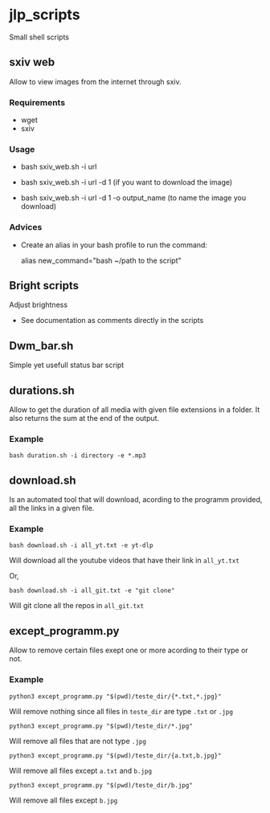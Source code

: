 # jlp_scripts
Small shell scripts

## sxiv web

Allow to view images from the internet through sxiv.

### Requirements

- wget
- sxiv

### Usage 

- bash sxiv_web.sh -i url 

- bash sxiv_web.sh -i url -d 1 (if you want to download the image)

- bash sxiv_web.sh -i url -d 1 -o output_name (to name the image you download)

### Advices 

- Create an alias in your bash profile to run the command:
  
     alias new_command="bash ~/path to the script"


## Bright scripts

Adjust brightness 

- See documentation as comments directly in the scripts

## Dwm_bar.sh

Simple yet usefull status bar script

## durations.sh

Allow to get the duration of all media with given file extensions in a folder. 
It also returns the sum at the end of the output.

### Example

`bash duration.sh -i directory -e *.mp3`

## download.sh

Is an automated tool that will download, acording to the programm provided, all the links in a given file.

### Example

`bash download.sh -i all_yt.txt -e yt-dlp`

Will download all the youtube videos that have their link in `all_yt.txt`

Or,

`bash download.sh -i all_git.txt -e "git clone"`

Will git clone all the repos in `all_git.txt`

## except_programm.py

Allow to remove certain files exept one or more acording to their type or not.

### Example

`python3 except_programm.py "$(pwd)/teste_dir/{*.txt,*.jpg}"`

Will remove nothing since all files in `teste_dir` are type `.txt` or `.jpg`

`python3 except_programm.py "$(pwd)/teste_dir/*.jpg"`

Will remove all files that are not type `.jpg`

`python3 except_programm.py "$(pwd)/teste_dir/{a.txt,b.jpg}"`

Will remove all files except `a.txt` and `b.jpg`

`python3 except_programm.py "$(pwd)/teste_dir/b.jpg"`

Will remove all files except `b.jpg`

